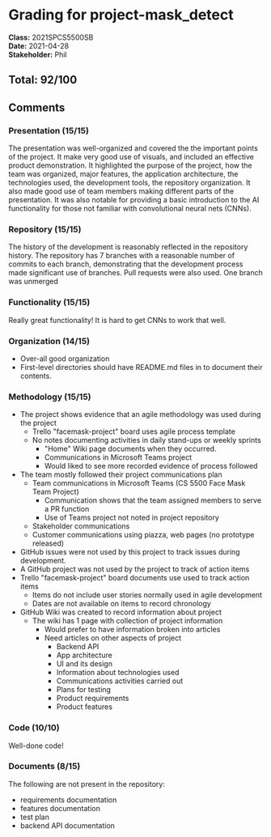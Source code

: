 # Grading for project-mask_detect
**Class:** 2021SPCS5500SB<br>
**Date:** 2021-04-28<br>
**Stakeholder:** Phil

## Total: 92/100
## Comments

### Presentation (15/15)

The presentation was well-organized and covered the the important points of the project. 
It make very good use of visuals, and included an effective product demonstration. It 
highlighted the purpose of the project, how the team was organized, major features, the 
application architecture, the technologies used, the development tools, the repository 
organization. It also made good use of team members making different parts of the 
presentation. It was also notable for providing a basic introduction to the AI functionality 
for those not familiar with convolutional neural nets (CNNs).


### Repository (15/15)

The history of the development is reasonably reflected in the repository history. The 
repository has 7 branches with a reasonable number of commits to each branch, demonstrating 
that the development process made significant use of branches. Pull requests were also used. 
One branch was unmerged


### Functionality (15/15)

Really great functionality! It is hard to get CNNs to work that well.


### Organization (14/15)

* Over-all good organization
* First-level directories should have README.md files in to document their contents.


### Methodology (15/15)

* The project shows evidence that an agile methodology was used during the project
  * Trello "facemask-project" board uses agile process template 
  * No notes documenting activities in daily stand-ups or weekly sprints
    * "Home" Wiki page documents when they occurred.
    * Communications in Microsoft Teams project
    * Would liked to see more recorded evidence of process followed
* The team mostly followed their project communications plan
  * Team communications in Microsoft Teams (CS 5500 Face Mask Team Project)
    * Communication shows that the team assigned members to serve a PR function
    * Use of Teams project not noted in project repository
  * Stakeholder communications
  * Customer communications using piazza, web pages (no prototype released)
* GitHub issues were not used by this project to track issues during development.
* A GitHub project was not used by the project to track of action items
* Trello "facemask-project" board documents use used to track action items
  * Items do not include user stories normally used in agile development
  * Dates are not available on items to record chronology 
* GitHub Wiki was created to record information about project
  * The wiki has 1 page with collection of project information
    * Would prefer to have information broken into articles
    * Need articles on other aspects of project
      * Backend API
      * App architecture
      * UI and its design
      * Information about technologies used
      * Communications activities carried out
      * Plans for testing
      * Product requirements
      * Product features


### Code (10/10)

Well-done code!


### Documents (8/15)

The following are not present in the repository:

* requirements documentation
* features documentation
* test plan
* backend API documentation

